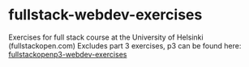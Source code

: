 # fullstack-webdev-exercises
Exercises for full stack course at the University of Helsinki (fullstackopen.com)
Excludes part 3 exercises, p3 can be found here: [fullstackopenp3-webdev-exercises](https://github.com/Omaro-IB/fullstackopenp3-webdev-exercises)

